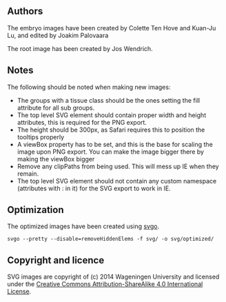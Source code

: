 Authors
-------

The embryo images have been created by Colette Ten Hove and Kuan-Ju Lu, and edited by Joakim Palovaara

The root image has been created by Jos Wendrich.

Notes
-----

The following should be noted when making new images:

* The groups with a tissue class should be the ones setting the fill attribute for all sub groups.
* The top level SVG element should contain proper width and height attributes, this is required for the PNG export.
* The height should be 300px, as Safari requires this to position the tooltips properly
* A viewBox property has to be set, and this is the base for scaling the image upon PNG export. You can make the image 
  bigger there by making the viewBox bigger 
* Remove any clipPaths from being used. This will mess up IE when they remain.
* The top level SVG element should not contain any custom namespace (attributes with : in it) for the SVG export to work in IE.

Optimization
------------

The optimized images have been created using [svgo](https://github.com/svg/svgo). 

```
svgo --pretty --disable=removeHiddenElems -f svg/ -o svg/optimized/
```

Copyright and licence
---------------------

SVG images are copyright of (c) 2014 Wageningen University and licensed under the [Creative Commons 
Attribution-ShareAlike 4.0 International License](http://creativecommons.org/licenses/by-sa/4.0/).